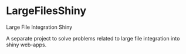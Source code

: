 # LargeFilesShiny
Large File Integration Shiny

A separate project to solve problems related to large file integration into shiny web-apps.
